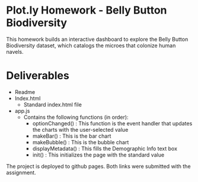 # Plot.ly Homework - Belly Button Biodiversity

This homework builds an interactive dashboard to explore the Belly Button Biodiversity dataset, which catalogs the microes that colonize human navels.

# Deliverables
- Readme
- Index.html
  - Standard index.html file
- app.js
  - Contains the following functions (in order):
    - optionChanged() : This function is the event handler that updates the charts with the user-selected value
    - makeBar() : This is the bar chart
    - makeBubble() : This is the bubble chart
    - displayMetadata() : This fills the Demographic Info text box
    - init() : This initializes the page with the standard value

The project is deployed to github pages. Both links were submitted with the assignment. 
